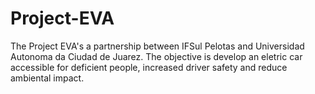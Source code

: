 # Project-EVA
The Project EVA's a partnership between IFSul Pelotas and Universidad Autonoma da Ciudad de Juarez. The objective is develop an eletric car accessible for deficient people,  increased driver safety and reduce ambiental impact.
